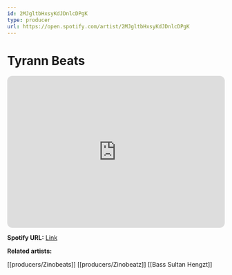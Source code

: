 ```yaml
---
id: 2MJgltbHxsyKdJDnlcDPgK
type: producer
url: https://open.spotify.com/artist/2MJgltbHxsyKdJDnlcDPgK
---
```

# Tyrann Beats

<iframe style="border-radius:12px" src="https://open.spotify.com/embed/artist/2MJgltbHxsyKdJDnlcDPgK" width="100%" height="352" frameBorder="0" allowfullscreen="" allow="autoplay; clipboard-write; encrypted-media; fullscreen; picture-in-picture" loading="lazy"></iframe>

**Spotify URL:** [Link](https://open.spotify.com/artist/2MJgltbHxsyKdJDnlcDPgK)

**Related artists:**

[[producers/Zinobeats]]
[[producers/Zinobeatz]]
[[Bass Sultan Hengzt]]
